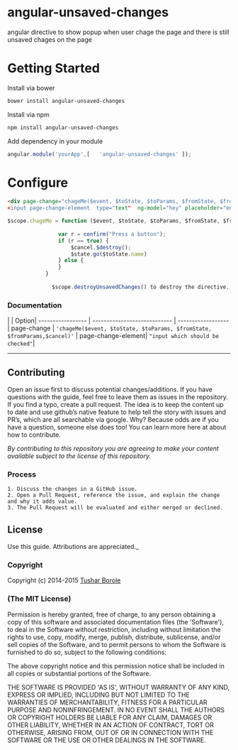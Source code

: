 # angular-unsaved-changes

angular directive to show popup when user chage the page and there is still unsaved chages on the page

# Getting Started

Install via bower

```sh
bower install angular-unsaved-changes
```
Install via npm

```sh
npm install angular-unsaved-changes
```


Add dependency in your module

```javascript
angular.module('yourApp',[   'angular-unsaved-changes' ]); 
```

# Configure

```html
<div page-change="chageMe($event, $toState, $toParams, $fromState, $fromParams,$cancel
<input page-change-element  type="text"  ng-model="hey" placeholder="enterhere"/></div>
```

```javascript
$scope.chageMe = function ($event, $toState, $toParams, $fromState, $fromParams,$cancel) {
               
                var r = confirm("Press a button");
                if (r == true) {
                    $cancel.$destroy();
                    $state.go($toState.name)
                } else {
                }
            }
            
              $scope.destroyUnsavedChanges() to destroy the directive, so that on success we can have treansition to another page
```

### Documentation


|                  | Option| 
 ----------------- | ---------------------------- | ------------------
| page-change | `'chageMe($event, $toState, $toParams, $fromState, $fromParams,$cancel)'` 
| page-change-element| `"input which should be checked"`|





----------

## Contributing

Open an issue first to discuss potential changes/additions. If you have questions with the guide, feel free to leave them as issues in the repository. If you find a typo, create a pull request. The idea is to keep the content up to date and use github’s native feature to help tell the story with issues and PR’s, which are all searchable via google. Why? Because odds are if you have a question, someone else does too! You can learn more here at about how to contribute.

*By contributing to this repository you are agreeing to make your content available subject to the license of this repository.*

### Process
    1. Discuss the changes in a GitHub issue.
    2. Open a Pull Request, reference the issue, and explain the change and why it adds value.
    3. The Pull Request will be evaluated and either merged or declined.

## License

 Use this guide. Attributions are appreciated._

### Copyright

Copyright (c) 2014-2015 [Tushar Borole](http://www.tusharborole.com)

### (The MIT License)
Permission is hereby granted, free of charge, to any person obtaining
a copy of this software and associated documentation files (the
'Software'), to deal in the Software without restriction, including
without limitation the rights to use, copy, modify, merge, publish,
distribute, sublicense, and/or sell copies of the Software, and to
permit persons to whom the Software is furnished to do so, subject to
the following conditions:

The above copyright notice and this permission notice shall be
included in all copies or substantial portions of the Software.

THE SOFTWARE IS PROVIDED 'AS IS', WITHOUT WARRANTY OF ANY KIND,
EXPRESS OR IMPLIED, INCLUDING BUT NOT LIMITED TO THE WARRANTIES OF
MERCHANTABILITY, FITNESS FOR A PARTICULAR PURPOSE AND NONINFRINGEMENT.
IN NO EVENT SHALL THE AUTHORS OR COPYRIGHT HOLDERS BE LIABLE FOR ANY
CLAIM, DAMAGES OR OTHER LIABILITY, WHETHER IN AN ACTION OF CONTRACT,
TORT OR OTHERWISE, ARISING FROM, OUT OF OR IN CONNECTION WITH THE
SOFTWARE OR THE USE OR OTHER DEALINGS IN THE SOFTWARE.
